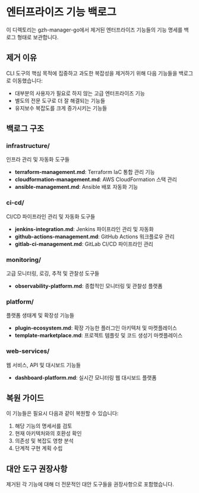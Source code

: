 # 엔터프라이즈 기능 백로그

이 디렉토리는 gzh-manager-go에서 제거된 엔터프라이즈 기능들의 기능 명세를 백로그 형태로 보관합니다.

## 제거 이유

CLI 도구의 핵심 목적에 집중하고 과도한 복잡성을 제거하기 위해 다음 기능들을 백로그로 이동했습니다:

- 대부분의 사용자가 필요로 하지 않는 고급 엔터프라이즈 기능
- 별도의 전문 도구로 더 잘 해결되는 기능들
- 유지보수 복잡도를 크게 증가시키는 기능들

## 백로그 구조

### infrastructure/

인프라 관리 및 자동화 도구들

- **terraform-management.md**: Terraform IaC 통합 관리 기능
- **cloudformation-management.md**: AWS CloudFormation 스택 관리
- **ansible-management.md**: Ansible 배포 자동화 기능

### ci-cd/

CI/CD 파이프라인 관리 및 자동화 도구들

- **jenkins-integration.md**: Jenkins 파이프라인 관리 및 자동화
- **github-actions-management.md**: GitHub Actions 워크플로우 관리
- **gitlab-ci-management.md**: GitLab CI/CD 파이프라인 관리

### monitoring/

고급 모니터링, 로깅, 추적 및 관찰성 도구들

- **observability-platform.md**: 종합적인 모니터링 및 관찰성 플랫폼

### platform/

플랫폼 생태계 및 확장성 기능들

- **plugin-ecosystem.md**: 확장 가능한 플러그인 아키텍처 및 마켓플레이스
- **template-marketplace.md**: 프로젝트 템플릿 및 코드 생성기 마켓플레이스

### web-services/

웹 서비스, API 및 대시보드 기능들

- **dashboard-platform.md**: 실시간 모니터링 웹 대시보드 플랫폼

## 복원 가이드

이 기능들은 필요시 다음과 같이 복원할 수 있습니다:

1. 해당 기능의 명세서를 검토
2. 현재 아키텍처와의 호환성 확인
3. 의존성 및 복잡도 영향 분석
4. 단계적 구현 계획 수립

## 대안 도구 권장사항

제거된 각 기능에 대해 더 전문적인 대안 도구들을 권장사항으로 포함했습니다.
